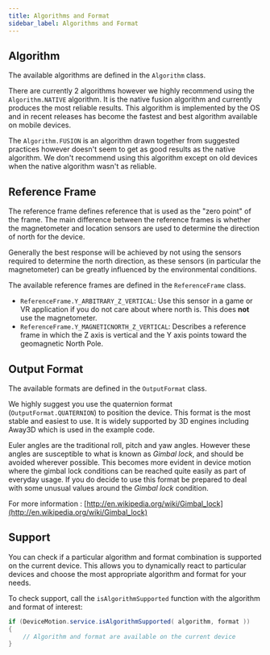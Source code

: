 ```yaml
---
title: Algorithms and Format
sidebar_label: Algorithms and Format
---
```


## Algorithm

The available algorithms are defined in the `Algorithm` class. 

There are currently 2 algorithms however we highly recommend using the `Algorithm.NATIVE` 
algorithm. It is the native fusion algorithm and currently produces the most reliable results. This algorithm is implemented by the OS and in recent releases has become the fastest and best algorithm available on mobile devices.

The `Algorithm.FUSION` is an algorithm drawn together from suggested practices however doesn't seem to get as good results as the native algorithm. We don't recommend using this algorithm except on old devices when the native algorithm wasn't as reliable.


## Reference Frame

The reference frame defines reference that is used as the "zero point" of the frame. The main difference between the reference frames is whether the magnetometer and location sensors are used to determine the direction of north for the device.

Generally the best response will be achieved by not using the sensors required to determine the north direction, as these sensors (in particular the magnetometer) can be greatly influenced by the environmental conditions. 

The available reference frames are defined in the `ReferenceFrame` class.

- `ReferenceFrame.Y_ARBITRARY_Z_VERTICAL`: Use this sensor in a game or VR application if you do not care about where north is. This does **not** use the magnetometer.
- `ReferenceFrame.Y_MAGNETICNORTH_Z_VERTICAL`:  Describes a reference frame in which the Z axis is vertical and the Y axis points toward the geomagnetic North Pole.



## Output Format 

The available formats are defined in the `OutputFormat` class.

We highly suggest you use the quaternion format (`OutputFormat.QUATERNION`) to position the device. This format is the most stable and easiest to use. It is widely supported by 3D engines including Away3D which is used in the example code.

Euler angles are the traditional roll, pitch and yaw angles. However these angles are susceptible to what is known as *Gimbal lock*, and should be avoided wherever possible. This becomes more evident in device motion where the gimbal lock conditions can be reached quite easily as part of everyday usage. If you do decide to use this format be prepared to deal with some unusual values around the *Gimbal lock* condition.

For more information : [http://en.wikipedia.org/wiki/Gimbal_lock](http://en.wikipedia.org/wiki/Gimbal_lock)




## Support


You can check if a particular algorithm and format combination is supported on the current device. This allows you to dynamically react to particular devices and choose the most appropriate algorithm and format for your needs. 

To check support, call the `isAlgorithmSupported` function with the algorithm and format of interest:

```actionscript
if (DeviceMotion.service.isAlgorithmSupported( algorithm, format ))
{
	// Algorithm and format are available on the current device
}
```


